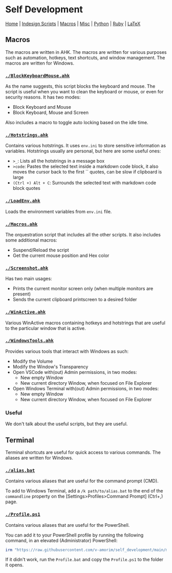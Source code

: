 # Self Development

[Home][README_self_development] | [Indesign Scripts][README_indesign_scripts] | [Macros][README_macros] | [Misc][README_misc] | [Python][README_python] | [Ruby][README_ruby] | [LaTeX][README_tex]

## Macros

The macros are written in AHK. The macros are written for various purposes such as automation, hotkeys, text shortcuts, and window management. The macros are written for Windows.

### [`./BlockKeyboardMouse.ahk`][BlockKeyboardMouse]

As the name suggests, this script blocks the keyboard and mouse. The script is useful when you want to clean the keyboard or mouse, or even for security reasons. It has two modes:

- Block Keyboard and Mouse
- Block Keyboard, Mouse and Screen

Also includes a macro to toggle auto locking based on the idle time.

### [`./Hotstrings.ahk`][Hotstrings]

Contains various hotstrings. It uses `env.ini` to store sensitive information as variables. Hotstrings usually are personal, but here are some useful ones:

- `>_`: Lists all the hotstrings in a message box
- `>code`: Pastes the selected text inside a markdown code block, it also moves the cursor back to the first `` quotes, can be slow if clipboard is large
- `(Ctrl +) Alt + C`: Surrounds the selected text with markdown code block quotes

### [`./LoadEnv.ahk`][LoadEnv]

Loads the environment variables from `env.ini` file.

### [`./Macros.ahk`][Macros]

The orquestration script that includes all the other scripts. It also includes some additional macros:

- Suspend/Reload the script
- Get the current mouse position and Hex color

### [`./Screenshot.ahk`][Screenshot]

Has two main usages:

- Prints the current monitor screen only (when multiple monitors are present)
- Sends the current clipboard printscreen to a desired folder

### [`./WinActive.ahk`][WinActive]

Various WinActive macros containing hotkeys and hotstrings that are useful to the particular window that is active.

### [`./WindowsTools.ahk`][WindowsTools]

Provides various tools that interact with Windows as such:

- Modify the Volume
- Modify the Window's Transparency
- Open VSCode with(out) Admin permissions, in two modes:
  - New empty Window
  - New current directory Window, when focused on File Explorer
- Open Windows Terminal with(out) Admin permissions, in two modes:
  - New empty Window
  - New current directory Window, when focused on File Explorer

### Useful

We don't talk about the useful scripts, but they are useful.

## Terminal

Terminal shortcuts are useful for quick access to various commands. The aliases are written for Windows.

### [`./alias.bat`][alias]

Contains various aliases that are useful for the command prompt (CMD).

To add to Windows Terminal, add a `/k path/to/alias.bat` to the end of the `commandline` property on the [Settings>Profiles>Command Prompt] (Ctrl+,) page.

### [`./Profile.ps1`][Profile]

Contains various aliases that are useful for the PowerShell.

You can add it to your PowerShell profile by running the following command, in an elevated (Administrator) PowerShell:

```powershell
irm "https://raw.githubusercontent.com/v-amorim/self_development/main/macros/Terminal/PowershellSetup.ps1" | iex
```

If it didn't work, run the `Profile.bat` and copy the `Profile.ps1` to the folder it opens.

<!-- URLS -->

[README_self_development]: ../README.md
[README_indesign_scripts]: ../indesign_scripts/README.md
[README_macros]: README.md
[README_misc]: ../misc/README.md
[README_python]: ../python/README.md
[README_ruby]: ../ruby/README.md
[README_tex]: ../tex/README.md

<!-- URLS -->

[BlockKeyboardMouse]: ./BlockKeyboardMouse.ahk
[Hotstrings]: ./Hotstrings.ahk
[LoadEnv]: ./LoadEnv.ahk
[Macros]: ./Macros.ahk
[Screenshot]: ./Screenshot.ahk
[WinActive]: ./WinActive.ahk
[WindowsTools]: ./WindowsTools.ahk
[alias]: ./alias.bat
[Profile]: ./Profile.ps1
